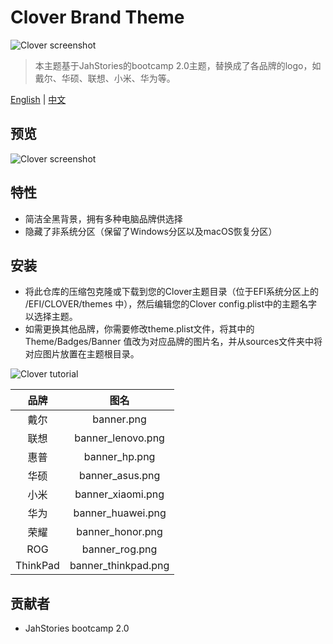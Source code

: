 # Clover Brand Theme
![Clover screenshot](https://github.com/leejiawang/clover-theme-XPS15/blob/master/sources/banner.png)
> 本主题基于JahStories的bootcamp 2.0主题，替换成了各品牌的logo，如戴尔、华硕、联想、小米、华为等。

[English](README_EN.md) | [中文](README.md)

## 预览
![Clover screenshot](https://github.com/leejiawang/clover-theme-XPS15/blob/master/sources/screenshot.png)

## 特性
- 简洁全黑背景，拥有多种电脑品牌供选择
- 隐藏了非系统分区（保留了Windows分区以及macOS恢复分区）

## 安装
- 将此仓库的压缩包克隆或下载到您的Clover主题目录（位于EFI系统分区上的 /EFI/CLOVER/themes 中），然后编辑您的Clover config.plist中的主题名字以选择主题。
- 如需更换其他品牌，你需要修改theme.plist文件，将其中的 Theme/Badges/Banner 值改为对应品牌的图片名，并从sources文件夹中将对应图片放置在主题根目录。

![Clover tutorial](https://github.com/leejiawang/clover-theme-XPS15/blob/master/sources/tutorial.png)

 品牌 | 图名 
 :-: | :-:
 戴尔 | banner.png 
 联想 | banner_lenovo.png
 惠普 | banner_hp.png
 华硕 | banner_asus.png
 小米 | banner_xiaomi.png
 华为 | banner_huawei.png
 荣耀 | banner_honor.png
 ROG | banner_rog.png
 ThinkPad | banner_thinkpad.png

## 贡献者
- JahStories bootcamp 2.0
